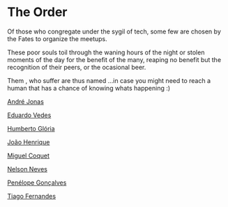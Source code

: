 The Order
===

Of those who congregate under the sygil of tech, some few are chosen by the Fates to organize the meetups. 

These poor souls toil through the waning hours of the night or stolen moments of the day for the benefit of the many, reaping no benefit but the recognition of their peers, or the ocasional beer.

Them , who suffer are thus named ...in case you might need to reach a human that has a chance of knowing whats happening :)

[André Jonas](https://github.com/andrezzoid)

[Eduardo Vedes](https://github.com/evedes)

[Humberto Glória](https://www.linkedin.com/in/hmggloria/)

[João Henrique](https://github.com/Joao-Henrique)

[Miguel Coquet](https://github.com/mcoquet)

[Nelson Neves](https://github.com/nneves)

[Penélope Gonçalves](https://github.com/penelopeg)

[Tiago Fernandes](https://github.com/tjgfernandes)
